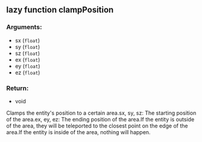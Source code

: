## lazy function clampPosition
### Arguments:
- sx (`float`)
- sy (`float`)
- sz (`float`)
- ex (`float`)
- ey (`float`)
- ez (`float`)
### Return:
- void


Clamps the entity's position to a certain area.sx, sy, sz: The starting position of the area.ex, ey, ez: The ending position of the area.If the entity is outside of the area, they will be teleported to the closest point on the edge of the area.If the entity is inside of the area, nothing will happen.


